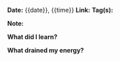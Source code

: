 **Date:** {{date}}, {{time}}
**Link:**
**Tag(s):**

**Note:**







**What did I learn?**





**What drained my energy?**




